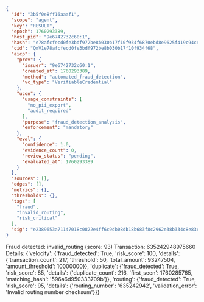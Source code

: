 ```json
{
  "id": "3b5f0e8ff16aaaf1",
  "scope": "agent",
  "key": "RESULT",
  "epoch": 1760293389,
  "host_pid": "9e6742732c60:1",
  "hash": "e78afcfecd0fe3bdf972be8b030b17f10f934f6870ebd8e9625f419c94cea8bc",
  "cid": "QmV1e78afcfecd0fe3bdf972be8b030b17f10f934f68",
  "aicp": {
    "prov": {
      "issuer": "9e6742732c60:1",
      "created_at": 1760293389,
      "method": "automated_fraud_detection",
      "vc_type": "VerifiableCredential"
    },
    "ucon": {
      "usage_constraints": [
        "no_pii_export",
        "audit_required"
      ],
      "purpose": "fraud_detection_analysis",
      "enforcement": "mandatory"
    },
    "eval": {
      "confidence": 1.0,
      "evidence_count": 0,
      "review_status": "pending",
      "evaluated_at": 1760293389
    }
  },
  "sources": [],
  "edges": [],
  "metrics": {},
  "thresholds": {},
  "tags": [
    "fraud",
    "invalid_routing",
    "risk_critical"
  ],
  "sig": "e2389653a71147018c0822e4ff6c9db08db18b683f8c2962e38b334c8e83cd32"
}
```

Fraud detected: invalid_routing (score: 93)
Transaction: 635242948975660
Details: {'velocity': {'fraud_detected': True, 'risk_score': 100, 'details': {'transaction_count': 217, 'threshold': 50, 'total_amount': 93247504, 'amount_threshold': 10000000}}, 'duplicate': {'fraud_detected': True, 'risk_score': 85, 'details': {'duplicate_count': 216, 'first_seen': 1760285765, 'matching_hash': '596a6d950333709b'}}, 'routing': {'fraud_detected': True, 'risk_score': 95, 'details': {'routing_number': '635242942', 'validation_error': 'Invalid routing number checksum'}}}